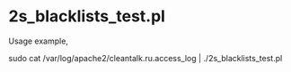 # 2s_blacklists_test.pl

Usage example,

 sudo cat /var/log/apache2/cleantalk.ru.access_log | ./2s_blacklists_test.pl
